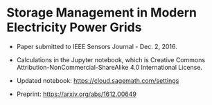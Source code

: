 # Storage Management in Modern Electricity Power Grids

- Paper submitted to IEEE Sensors Journal - Dec. 2, 2016.

- Calculations in the Jupyter notebook, which is Creative Commons Attribution-NonCommercial-ShareAlike 4.0 International License.

- Updated notebook: https://cloud.sagemath.com/settings

- Preprint: https://arxiv.org/abs/1612.00649
